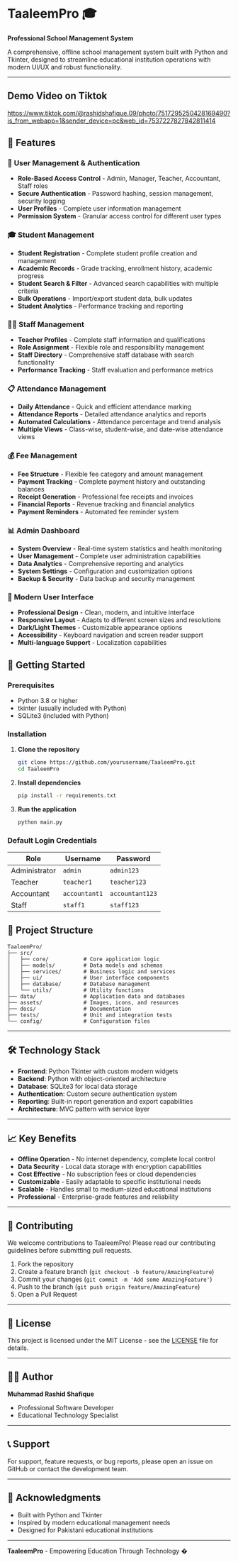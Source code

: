 # TaaleemPro 🎓

**Professional School Management System**

A comprehensive, offline school management system built with Python and Tkinter, designed to streamline educational institution operations with modern UI/UX and robust functionality.

---
## Demo Video on Tiktok
https://www.tiktok.com/@rashidshafique.09/photo/7517295250428169490?is_from_webapp=1&sender_device=pc&web_id=7537227827842811414

## 🌟 Features

### 👥 **User Management & Authentication**
- **Role-Based Access Control** - Admin, Manager, Teacher, Accountant, Staff roles
- **Secure Authentication** - Password hashing, session management, security logging
- **User Profiles** - Complete user information management
- **Permission System** - Granular access control for different user types

### 🎓 **Student Management**
- **Student Registration** - Complete student profile creation and management
- **Academic Records** - Grade tracking, enrollment history, academic progress
- **Student Search & Filter** - Advanced search capabilities with multiple criteria
- **Bulk Operations** - Import/export student data, bulk updates
- **Student Analytics** - Performance tracking and reporting

### 👨‍🏫 **Staff Management**
- **Teacher Profiles** - Complete staff information and qualifications
- **Role Assignment** - Flexible role and responsibility management
- **Staff Directory** - Comprehensive staff database with search functionality
- **Performance Tracking** - Staff evaluation and performance metrics

### 📋 **Attendance Management**
- **Daily Attendance** - Quick and efficient attendance marking
- **Attendance Reports** - Detailed attendance analytics and reports
- **Automated Calculations** - Attendance percentage and trend analysis
- **Multiple Views** - Class-wise, student-wise, and date-wise attendance views

### 💰 **Fee Management**
- **Fee Structure** - Flexible fee category and amount management
- **Payment Tracking** - Complete payment history and outstanding balances
- **Receipt Generation** - Professional fee receipts and invoices
- **Financial Reports** - Revenue tracking and financial analytics
- **Payment Reminders** - Automated fee reminder system

### 📊 **Admin Dashboard**
- **System Overview** - Real-time system statistics and health monitoring
- **User Management** - Complete user administration capabilities
- **Data Analytics** - Comprehensive reporting and analytics
- **System Settings** - Configuration and customization options
- **Backup & Security** - Data backup and security management

### 🎨 **Modern User Interface**
- **Professional Design** - Clean, modern, and intuitive interface
- **Responsive Layout** - Adapts to different screen sizes and resolutions
- **Dark/Light Themes** - Customizable appearance options
- **Accessibility** - Keyboard navigation and screen reader support
- **Multi-language Support** - Localization capabilities

## 🚀 Getting Started

### Prerequisites
- Python 3.8 or higher
- tkinter (usually included with Python)
- SQLite3 (included with Python)

### Installation

1. **Clone the repository**
   ```bash
   git clone https://github.com/yourusername/TaaleemPro.git
   cd TaaleemPro
   ```

2. **Install dependencies**
   ```bash
   pip install -r requirements.txt
   ```

3. **Run the application**
   ```bash
   python main.py
   ```

### Default Login Credentials

| Role | Username | Password |
|------|----------|----------|
| Administrator | `admin` | `admin123` |
| Teacher | `teacher1` | `teacher123` |
| Accountant | `accountant1` | `accountant123` |
| Staff | `staff1` | `staff123` |

## 📁 Project Structure

```
TaaleemPro/
├── src/
│   ├── core/           # Core application logic
│   ├── models/         # Data models and schemas
│   ├── services/       # Business logic and services
│   ├── ui/             # User interface components
│   ├── database/       # Database management
│   └── utils/          # Utility functions
├── data/               # Application data and databases
├── assets/             # Images, icons, and resources
├── docs/               # Documentation
├── tests/              # Unit and integration tests
└── config/             # Configuration files
```

---

## 🛠️ Technology Stack

- **Frontend**: Python Tkinter with custom modern widgets
- **Backend**: Python with object-oriented architecture
- **Database**: SQLite3 for local data storage
- **Authentication**: Custom secure authentication system
- **Reporting**: Built-in report generation and export capabilities
- **Architecture**: MVC pattern with service layer

---

## 📈 Key Benefits

- **Offline Operation** - No internet dependency, complete local control
- **Data Security** - Local data storage with encryption capabilities
- **Cost Effective** - No subscription fees or cloud dependencies
- **Customizable** - Easily adaptable to specific institutional needs
- **Scalable** - Handles small to medium-sized educational institutions
- **Professional** - Enterprise-grade features and reliability

---

## 🤝 Contributing

We welcome contributions to TaaleemPro! Please read our contributing guidelines before submitting pull requests.

1. Fork the repository
2. Create a feature branch (`git checkout -b feature/AmazingFeature`)
3. Commit your changes (`git commit -m 'Add some AmazingFeature'`)
4. Push to the branch (`git push origin feature/AmazingFeature`)
5. Open a Pull Request

---

## 📄 License

This project is licensed under the MIT License - see the [LICENSE](LICENSE) file for details.

---

## 👨‍💻 Author

**Muhammad Rashid Shafique**
- Professional Software Developer
- Educational Technology Specialist

---

## 📞 Support

For support, feature requests, or bug reports, please open an issue on GitHub or contact the development team.

---

## 🙏 Acknowledgments

- Built with Python and Tkinter
- Inspired by modern educational management needs
- Designed for Pakistani educational institutions

---

**TaaleemPro** - Empowering Education Through Technology �
